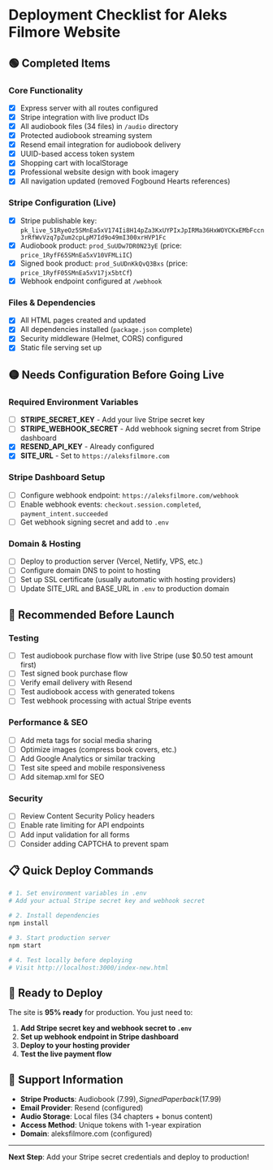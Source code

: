 # Deployment Checklist for Aleks Filmore Website

## 🟢 Completed Items

### Core Functionality
- [x] Express server with all routes configured
- [x] Stripe integration with live product IDs
- [x] All audiobook files (34 files) in `/audio` directory
- [x] Protected audiobook streaming system
- [x] Resend email integration for audiobook delivery
- [x] UUID-based access token system
- [x] Shopping cart with localStorage
- [x] Professional website design with book imagery
- [x] All navigation updated (removed Fogbound Hearts references)

### Stripe Configuration (Live)
- [x] Stripe publishable key: `pk_live_51RyeOz5SMnEa5xV174Ii8H14pZa3KxUYPIxJpIRMa36HxWOYCKxEMbFccn3rRfWvVzq7pZum2cpLpM7Id9o49mI300xrHVP1Fc`
- [x] Audiobook product: `prod_SuUDw7DR0N23yE` (price: `price_1RyfF65SMnEa5xV10VFMLiIC`)
- [x] Signed book product: `prod_SuUDnKkQvQ3Bxs` (price: `price_1RyfF05SMnEa5xV17jx5btCf`)
- [x] Webhook endpoint configured at `/webhook`

### Files & Dependencies
- [x] All HTML pages created and updated
- [x] All dependencies installed (`package.json` complete)
- [x] Security middleware (Helmet, CORS) configured
- [x] Static file serving set up

## 🟡 Needs Configuration Before Going Live

### Required Environment Variables
- [ ] **STRIPE_SECRET_KEY** - Add your live Stripe secret key
- [ ] **STRIPE_WEBHOOK_SECRET** - Add webhook signing secret from Stripe dashboard
- [x] **RESEND_API_KEY** - Already configured
- [x] **SITE_URL** - Set to `https://aleksfilmore.com`

### Stripe Dashboard Setup
- [ ] Configure webhook endpoint: `https://aleksfilmore.com/webhook`
- [ ] Enable webhook events: `checkout.session.completed`, `payment_intent.succeeded`
- [ ] Get webhook signing secret and add to `.env`

### Domain & Hosting
- [ ] Deploy to production server (Vercel, Netlify, VPS, etc.)
- [ ] Configure domain DNS to point to hosting
- [ ] Set up SSL certificate (usually automatic with hosting providers)
- [ ] Update SITE_URL and BASE_URL in `.env` to production domain

## 🔧 Recommended Before Launch

### Testing
- [ ] Test audiobook purchase flow with live Stripe (use $0.50 test amount first)
- [ ] Test signed book purchase flow
- [ ] Verify email delivery with Resend
- [ ] Test audiobook access with generated tokens
- [ ] Test webhook processing with actual Stripe events

### Performance & SEO
- [ ] Add meta tags for social media sharing
- [ ] Optimize images (compress book covers, etc.)
- [ ] Add Google Analytics or similar tracking
- [ ] Test site speed and mobile responsiveness
- [ ] Add sitemap.xml for SEO

### Security
- [ ] Review Content Security Policy headers
- [ ] Enable rate limiting for API endpoints
- [ ] Add input validation for all forms
- [ ] Consider adding CAPTCHA to prevent spam

## 📋 Quick Deploy Commands

```bash
# 1. Set environment variables in .env
# Add your actual Stripe secret key and webhook secret

# 2. Install dependencies
npm install

# 3. Start production server
npm start

# 4. Test locally before deploying
# Visit http://localhost:3000/index-new.html
```

## 🚀 Ready to Deploy

The site is **95% ready** for production. You just need to:

1. **Add Stripe secret key and webhook secret to `.env`**
2. **Set up webhook endpoint in Stripe dashboard**
3. **Deploy to your hosting provider**
4. **Test the live payment flow**

## 📧 Support Information

- **Stripe Products**: Audiobook ($7.99), Signed Paperback ($17.99)
- **Email Provider**: Resend (configured)
- **Audio Storage**: Local files (34 chapters + bonus content)
- **Access Method**: Unique tokens with 1-year expiration
- **Domain**: aleksfilmore.com (configured)

---

**Next Step**: Add your Stripe secret credentials and deploy to production!
